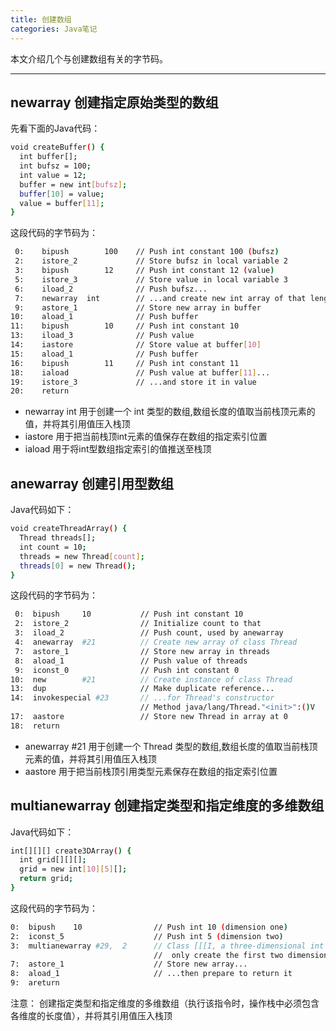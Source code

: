 ```yaml
---
title: 创建数组
categories: Java笔记
---
```


本文介绍几个与创建数组有关的字节码。

<!--more-->

---

## newarray 创建指定原始类型的数组

先看下面的Java代码：

```bash
void createBuffer() {
  int buffer[];
  int bufsz = 100;
  int value = 12;
  buffer = new int[bufsz];
  buffer[10] = value;
  value = buffer[11];
}
```
这段代码的字节码为：
```bash
 0:    bipush        100    // Push int constant 100 (bufsz)
 2:    istore_2             // Store bufsz in local variable 2	
 3:    bipush        12     // Push int constant 12 (value)
 5:    istore_3             // Store value in local variable 3
 6:    iload_2              // Push bufsz...
 7:    newarray  int        // ...and create new int array of that length
 9:    astore_1             // Store new array in buffer
10:    aload_1              // Push buffer
11:    bipush        10     // Push int constant 10
13:    iload_3              // Push value
14:    iastore              // Store value at buffer[10]
15:    aload_1              // Push buffer
16:    bipush        11     // Push int constant 11
18:    iaload               // Push value at buffer[11]...
19:    istore_3             // ...and store it in value
20:    return
```
* newarray  int 用于创建一个 int 类型的数组,数组长度的值取当前栈顶元素的值，并将其引用值压入栈顶
* iastore 用于把当前栈顶int元素的值保存在数组的指定索引位置
* iaload  用于将int型数组指定索引的值推送至栈顶



## anewarray 创建引用型数组

Java代码如下：

```bash
void createThreadArray() {
  Thread threads[];
  int count = 10;
  threads = new Thread[count];
  threads[0] = new Thread();
}
```
这段代码的字节码为：

```bash
 0:  bipush     10           // Push int constant 10
 2:  istore_2                // Initialize count to that
 3:  iload_2                 // Push count, used by anewarray
 4:  anewarray  #21          // Create new array of class Thread
 7:  astore_1                // Store new array in threads
 8:  aload_1                 // Push value of threads
 9:  iconst_0                // Push int constant 0
10:  new        #21          // Create instance of class Thread
13:  dup                     // Make duplicate reference...
14:  invokespecial #23       // ...for Thread's constructor
                             // Method java/lang/Thread."<init>":()V
17:  aastore                 // Store new Thread in array at 0
18:  return
```
* anewarray #21 用于创建一个 Thread 类型的数组,数组长度的值取当前栈顶元素的值，并将其引用值压入栈顶
* aastore 用于把当前栈顶引用类型元素保存在数组的指定索引位置


## multianewarray 创建指定类型和指定维度的多维数组

Java代码如下：

```bash
int[][][] create3DArray() {
  int grid[][][];
  grid = new int[10][5][];
  return grid;
}
```
这段代码的字节码为：
```bash
0:  bipush    10                // Push int 10 (dimension one)
2:  iconst_5                    // Push int 5 (dimension two)
3:  multianewarray #29,  2      // Class [[[I, a three-dimensional int array;
                                //  only create the first two dimensions
7:  astore_1                    // Store new array...
8:  aload_1                     // ...then prepare to return it
9:  areturn
```
注意：
创建指定类型和指定维度的多维数组（执行该指令时，操作栈中必须包含各维度的长度值），并将其引用值压入栈顶

